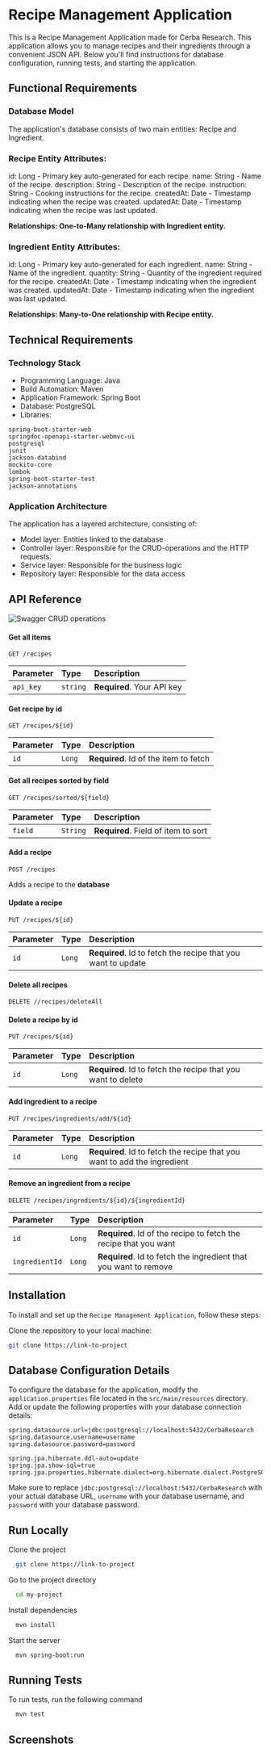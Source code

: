 
# Recipe Management Application

This is a Recipe Management Application made for Cerba Research. This application allows you to manage recipes and their ingredients through a convenient JSON API. Below you'll find instructions for database configuration, running tests, and starting the application.

## Functional Requirements
### Database Model
The application's database consists of two main entities: Recipe and Ingredient.

### Recipe Entity Attributes:

id: Long - Primary key auto-generated for each recipe.
name: String - Name of the recipe.
description: String - Description of the recipe.
instruction: String - Cooking instructions for the recipe.
createdAt: Date - Timestamp indicating when the recipe was created.
updatedAt: Date - Timestamp indicating when the recipe was last updated.

**Relationships:
One-to-Many relationship with Ingredient entity.**


### Ingredient Entity Attributes:

id: Long - Primary key auto-generated for each ingredient.
name: String - Name of the ingredient.
quantity: String - Quantity of the ingredient required for the recipe.
createdAt: Date - Timestamp indicating when the ingredient was created.
updatedAt: Date - Timestamp indicating when the ingredient was last updated.

**Relationships: 
Many-to-One relationship with Recipe entity.**


## Technical Requirements

### Technology Stack
+ Programming Language: Java 
+ Build Automation: Maven
+ Application Framework: Spring Boot
+ Database: PostgreSQL
+ Libraries: 
```spring-boot-starter-data-jpa
spring-boot-starter-web
springdoc-openapi-starter-webmvc-ui
postgresql
junit
jackson-databind
mockito-core
lombok
spring-boot-starter-test
jackson-annotations
```
### Application Architecture
The application has a layered architecture, consisting of: 
+ Model layer: Entities linked to the database
+ Controller layer: Responsible for the CRUD-operations and the HTTP requests.
+ Service layer: Responsible for the business logic
+ Repository layer: Responsible for the data access



## API Reference
![Swagger CRUD operations](https://github.com/SoufianeBayoud/RecipeManagementApplication/assets/101556223/d7bd8040-728a-496a-ad0d-41628f37ec03)


#### Get all items

```http
GET /recipes
```

| Parameter | Type     | Description                |
| :-------- | :------- | :------------------------- |
| `api_key` | `string` | **Required**. Your API key |

#### Get recipe by id
```http
GET /recipes/${id}
```

| Parameter | Type     | Description                       |
| :-------- | :------- | :-------------------------------- |
| `id`      | `Long` | **Required**. Id of the item to fetch |


#### Get all recipes sorted by field

```http
GET /recipes/sorted/${field}
```

| Parameter | Type     | Description                       |
| :-------- | :------- | :-------------------------------- |
| `field`      | `String` | **Required**. Field of item to sort |

#### Add a recipe
```http
POST /recipes
```
Adds a recipe to the **database**

#### Update a recipe 
```http
PUT /recipes/${id}
```

| Parameter | Type     | Description                       |
| :-------- | :------- | :-------------------------------- |
| `id`      | `Long` | **Required**.  Id to fetch the recipe that you want to update |

#### Delete all recipes 
```http
DELETE //recipes/deleteAll
```


#### Delete a recipe by id
```http
PUT /recipes/${id}
```
| Parameter | Type     | Description                       |
| :-------- | :------- | :-------------------------------- |
| `id`      | `Long` | **Required**.  Id to fetch the recipe that you want to delete |

#### Add ingredient to a recipe

```http
PUT /recipes/ingredients/add/${id}
```
| Parameter | Type     | Description                       |
| :-------- | :------- | :-------------------------------- |
| `id`      | `Long` | **Required**.  Id to fetch the recipe that you want to add the ingredient |

#### Remove an ingredient from a recipe
```http
DELETE /recipes/ingredients/${id}/${ingredientId}
```
| Parameter | Type     | Description                       |
| :-------- | :------- | :-------------------------------- |
| `id`      | `Long` | **Required**.  Id of the recipe to fetch the recipe that you want
| `ingredientId`      | `Long` | **Required**.  Id to fetch the ingredient that you want to remove |












## Installation

To install and set up the `Recipe Management Application`, follow these steps:

 Clone the repository to your local machine:

```bash
git clone https://link-to-project
```

    
## Database Configuration Details

To configure the database for the application, modify the `application.properties` file located in the `src/main/resources` directory. Add or update the following properties with your database connection details:

```properties
spring.datasource.url=jdbc:postgresql://localhost:5432/CerbaResearch
spring.datasource.username=username
spring.datasource.password=password

spring.jpa.hibernate.ddl-auto=update
spring.jpa.show-sql=true
spring.jpa.properties.hibernate.dialect=org.hibernate.dialect.PostgreSQLDialect
```

Make sure to replace `jdbc:postgresql://localhost:5432/CerbaResearch` with your actual database URL, `username` with your database username, and `password` with your database password.



## Run Locally

Clone the project

```bash
  git clone https://link-to-project
```

Go to the project directory

```bash
  cd my-project
```

Install dependencies

```bash
  mvn install
```

Start the server

```bash
  mvn spring-boot:run
```


## Running Tests

To run tests, run the following command

```bash
  mvn test
```


## Screenshots



